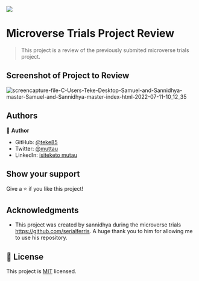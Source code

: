 ![](https://img.shields.io/badge/Microverse-blueviolet)

# Microverse Trials Project Review

> This project is a review of the previously submited microverse trials project.

## Screenshot of Project to Review

![screencapture-file-C-Users-Teke-Desktop-Samuel-and-Sannidhya-master-Samuel-and-Sannidhya-master-index-html-2022-07-11-10_12_35](https://user-images.githubusercontent.com/29442846/178220465-a7bc8b64-fe7c-4b80-b1e0-3da05f2b657e.png)

## Authors

👤 **Author**

- GitHub: [@teke85](https://github.com/teke85)
- Twitter: [@muttau](https://twitter.com/muttau)
- LinkedIn: [isiteketo mutau](https://www.linkedin.com/in/isiteketo-mutau-736894241/)

## Show your support

Give a ⭐️ if you like this project!

## Acknowledgments

- This project was created by sannidhya during the microverse trials https://github.com/serialferris. A huge thank you to him for allowing me to use his repository.

## 📝 License

This project is [MIT](./MIT.md) licensed.
